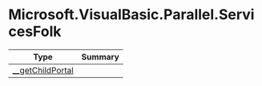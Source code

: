 ﻿
# Microsoft.VisualBasic.Parallel.ServicesFolk

|Type|Summary|
|----|-------|
|<a href="#" onClick="load('/docs/Microsoft.VisualBasic.Parallel.ServicesFolk/__getChildPortal.md')">__getChildPortal</a>||

